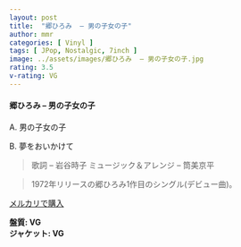```yaml
---
layout: post
title:  "郷ひろみ  – 男の子女の子"
author: mmr
categories: [ Vinyl ]
tags: [ JPop, Nostalgic, 7inch ]
image: ../assets/images/郷ひろみ  – 男の子女の子.jpg
rating: 3.5
v-rating: VG
---
```


#### 郷ひろみ  – 男の子女の子

A. 男の子女の子

B. 夢をおいかけて 

> 歌詞 – 岩谷時子
ミュージック＆アレンジ – 筒美京平

> 1972年リリースの郷ひろみ1作目のシングル(デビュー曲)。

[メルカリで購入](https://jp.mercari.com/item/m65536068003)

<div class="mt-4 mb-4 d-flex align-items-center">
<strong class="mr-1">盤質: VG</strong>
</div>
<div class="mt-4 mb-4 d-flex align-items-center">
<strong class="mr-1">ジャケット: VG</strong>
</div>
